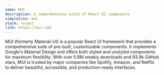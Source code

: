 ```yaml
---
name: MUI
description: A comprehensive suite of React UI components
simpleIcon: mui
stack: recent
link: https://mui.com
---
```


MUI (formerly Material-UI) is a popular React UI framework that provides a comprehensive suite of pre-built, customizable components. It implements Google's Material Design and offers both styled and unstyled components for maximum flexibility. With over 5.8M weekly downloads and 93.9k GitHub stars, MUI is trusted by major companies like Spotify, Amazon, and Netflix to deliver beautiful, accessible, and production-ready interfaces.
